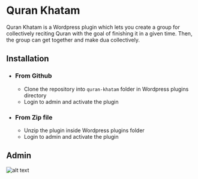 # Quran Khatam

Quran Khatam is a Wordpress plugin which lets you create a group for collectively reciting 
Quran with the goal of finishing it in a given time. Then, the group can get together and 
make dua collectively.

## Installation
- ### From Github
    - Clone the repository into `quran-khatam` folder in Wordpress plugins directory
    - Login to admin and activate the plugin

- ### From Zip file        
    - Unzip the plugin inside Wordpress plugins folder 
    - Login to admin and activate the plugin  
    
## Admin
![alt text](https://github.com/moazzamk/quran-khatam/tree/master/docs/images/add-khatam.png?raw=true)


